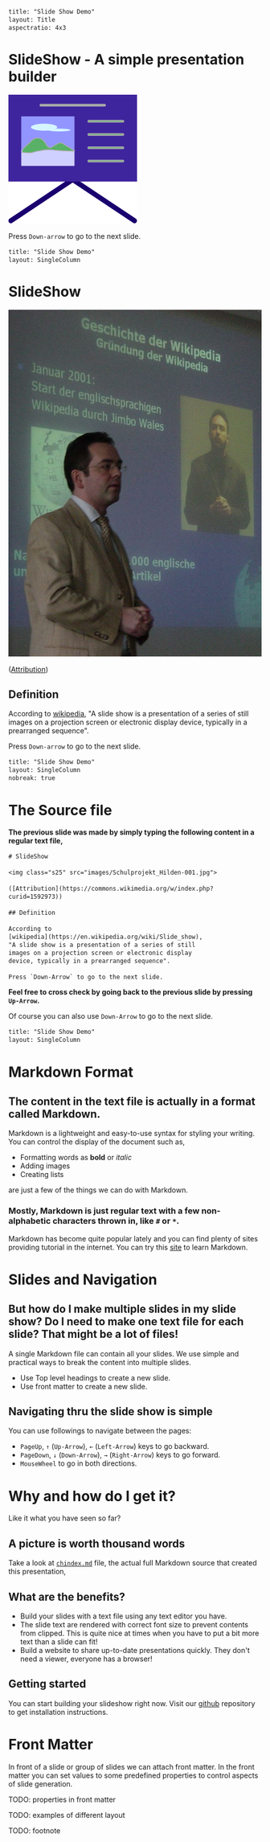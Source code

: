 ```$
title: "Slide Show Demo"
layout: Title
aspectratio: 4x3
```
# SlideShow - A simple presentation builder

<img class="s25" src="images/favicon.svg">

Press `Down-arrow` to go to the next slide.

```$
title: "Slide Show Demo"
layout: SingleColumn
```
# SlideShow

<img class="s25" src="images/Schulprojekt_Hilden-001.jpg">

([Attribution](https://commons.wikimedia.org/w/index.php?curid=1592973))

## Definition

According to [wikipedia](https://en.wikipedia.org/wiki/Slide_show), "A slide show is a presentation
of a series of still images on a projection screen or electronic display device, typically in a
prearranged sequence". 

Press `Down-arrow` to go to the next slide.

```$
title: "Slide Show Demo"
layout: SingleColumn
nobreak: true
```
# The Source file

**The previous slide was made by simply typing the following content in a regular text file,**

```
# SlideShow

<img class="s25" src="images/Schulprojekt_Hilden-001.jpg">

([Attribution](https://commons.wikimedia.org/w/index.php?curid=1592973))

## Definition

According to 
[wikipedia](https://en.wikipedia.org/wiki/Slide_show),
"A slide show is a presentation of a series of still
images on a projection screen or electronic display
device, typically in a prearranged sequence". 

Press `Down-Arrow` to go to the next slide.
```

**Feel free to cross check by going back to the previous slide by pressing `Up-Arrow`.**

Of course you can also use `Down-Arrow` to go to the next slide.

```$
title: "Slide Show Demo"
layout: SingleColumn
```

# Markdown Format

## The content in the text file is actually in a format called Markdown. 

Markdown is a lightweight and easy-to-use syntax for styling your writing.
You can control the display of the document such as, 
- Formatting words as **bold** or *italic*
- Adding images
- Creating lists

are just a few of the things we can do with Markdown.

### Mostly, Markdown is just regular text with a few non-alphabetic characters thrown in, like ``#`` or ``*``.

Markdown has become quite popular lately and you can find plenty of sites providing tutorial in the internet. You can try this [site](https://www.markdownguide.org/basic-syntax/) to learn Markdown.

# Slides and Navigation
## But how do I make multiple slides in my slide show? Do I need to make one text file for each slide? That might be a lot of files!

A single Markdown file can contain all your slides.
We use simple and practical ways to break the content
into multiple slides.

- Use Top level headings to create a new slide.
- Use front matter to create a new slide.

## Navigating thru the slide show is simple
You can use followings to navigate between the pages:  
- `PageUp`, `↑` (`Up-Arrow`), `←` (`Left-Arrow`) keys to go backward.  
- `PageDown`, `↓` (`Down-Arrow`), `→` (`Right-Arrow`) keys to go forward.  
- `MouseWheel` to go in both directions.


# Why and how do I get it?
Like it what you have seen so far?

## A picture is worth thousand words
Take a look at [`chindex.md`](md/chindex.md) file, the actual full Markdown source
that created this presentation,

## What are the benefits?
* Build your slides with a text file using any text editor you have.
* The slide text are rendered with correct font size to prevent contents from clipped.
This is quite nice at times when you have to put a bit more text than a slide can fit! 
* Build a website to share up-to-date presentations quickly. They don't need a viewer,
everyone has a browser! 

## Getting started
You can start building your slideshow
right now. Visit our [github](https://github.com/kkibria/slideshow-dist) repository
to get installation instructions. 
# Front Matter
In front of a slide or group of slides we can attach front matter. In the front
matter you can set values to some predefined properties to control aspects of slide generation.

TODO: properties in front matter

TODO: examples of different layout

TODO: footnote